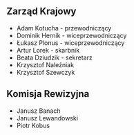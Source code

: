 ## Zarząd Krajowy
* Adam Kotucha - przewodniczący
* Dominik Hernik - wiceprzewodniczący
* Łukasz Plonus - wiceprzewodniczący
* Artur Lorek - skarbnik
* Beata Dziudzik - sekretarz
* Krzysztof Naleźniak
* Krzysztof Szewczyk

## Komisja Rewizyjna
* Janusz Banach
* Janusz Lewandowski
* Piotr Kobus
